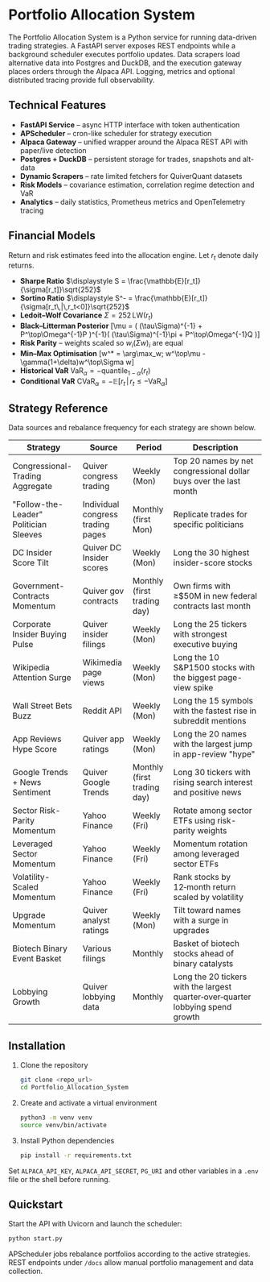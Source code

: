 # Portfolio Allocation System

The Portfolio Allocation System is a Python service for running data-driven trading strategies.  A FastAPI server exposes REST endpoints while a background scheduler executes portfolio updates.  Data scrapers load alternative data into Postgres and DuckDB, and the execution gateway places orders through the Alpaca API.  Logging, metrics and optional distributed tracing provide full observability.

## Technical Features

- **FastAPI Service** – async HTTP interface with token authentication
- **APScheduler** – cron-like scheduler for strategy execution
- **Alpaca Gateway** – unified wrapper around the Alpaca REST API with paper/live detection
- **Postgres + DuckDB** – persistent storage for trades, snapshots and alt-data
- **Dynamic Scrapers** – rate limited fetchers for QuiverQuant datasets
- **Risk Models** – covariance estimation, correlation regime detection and VaR
- **Analytics** – daily statistics, Prometheus metrics and OpenTelemetry tracing

## Financial Models

Return and risk estimates feed into the allocation engine.  Let $r_t$ denote daily returns.

- **Sharpe Ratio** $\displaystyle S = \frac{\mathbb{E}[r_t]}{\sigma[r_t]}\sqrt{252}$
- **Sortino Ratio** $\displaystyle S^- = \frac{\mathbb{E}[r_t]}{\sigma[r_t\,|\,r_t<0]}\sqrt{252}$
- **Ledoit–Wolf Covariance** $\Sigma = 252\,\text{LW}(r_t)$
- **Black–Litterman Posterior**
  \[\mu = ( (\tau\Sigma)^{-1} + P^\top\Omega^{-1}P )^{-1}( (\tau\Sigma)^{-1}\pi + P^\top\Omega^{-1}Q )\]
- **Risk Parity** – weights scaled so $w_i(\Sigma w)_i$ are equal
- **Min–Max Optimisation**
  \[w^* = \arg\max_w\; w^\top\mu - \gamma(1+\delta)w^\top\Sigma w\]
- **Historical VaR** $\displaystyle \text{VaR}_\alpha=-\text{quantile}_{1-\alpha}(r_t)$
- **Conditional VaR** $\displaystyle \text{CVaR}_\alpha=-\mathbb{E}[r_t\,|\,r_t\le-\text{VaR}_\alpha]$

## Strategy Reference

Data sources and rebalance frequency for each strategy are shown below.

| Strategy | Source | Period | Description |
|---------|--------|--------|-------------|
| Congressional-Trading Aggregate | Quiver congress trading | Weekly (Mon) | Top 20 names by net congressional dollar buys over the last month |
| "Follow-the-Leader" Politician Sleeves | Individual congress trading pages | Monthly (first Mon) | Replicate trades for specific politicians |
| DC Insider Score Tilt | Quiver DC Insider scores | Weekly (Mon) | Long the 30 highest insider-score stocks |
| Government-Contracts Momentum | Quiver gov contracts | Monthly (first trading day) | Own firms with ≥\$50M in new federal contracts last month |
| Corporate Insider Buying Pulse | Quiver insider filings | Weekly (Mon) | Long the 25 tickers with strongest executive buying |
| Wikipedia Attention Surge | Wikimedia page views | Weekly (Mon) | Long the 10 S&P1500 stocks with the biggest page-view spike |
| Wall Street Bets Buzz | Reddit API | Weekly (Mon) | Long the 15 symbols with the fastest rise in subreddit mentions |
| App Reviews Hype Score | Quiver app ratings | Weekly (Mon) | Long the 20 names with the largest jump in app-review "hype" |
| Google Trends + News Sentiment | Quiver Google Trends | Monthly (first trading day) | Long 30 tickers with rising search interest and positive news |
| Sector Risk-Parity Momentum | Yahoo Finance | Weekly (Fri) | Rotate among sector ETFs using risk-parity weights |
| Leveraged Sector Momentum | Yahoo Finance | Weekly (Fri) | Momentum rotation among leveraged sector ETFs |
| Volatility-Scaled Momentum | Yahoo Finance | Weekly (Fri) | Rank stocks by 12‑month return scaled by volatility |
| Upgrade Momentum | Quiver analyst ratings | Weekly (Mon) | Tilt toward names with a surge in upgrades |
| Biotech Binary Event Basket | Various filings | Monthly | Basket of biotech stocks ahead of binary catalysts |
| Lobbying Growth | Quiver lobbying data | Monthly | Long the 20 tickers with the largest quarter‑over‑quarter lobbying spend growth |

## Installation

1. Clone the repository
   ```bash
   git clone <repo_url>
   cd Portfolio_Allocation_System
   ```
2. Create and activate a virtual environment
   ```bash
   python3 -m venv venv
   source venv/bin/activate
   ```
3. Install Python dependencies
   ```bash
   pip install -r requirements.txt
   ```

Set `ALPACA_API_KEY`, `ALPACA_API_SECRET`, `PG_URI` and other variables in a `.env` file or the shell before running.

## Quickstart

Start the API with Uvicorn and launch the scheduler:

```bash
python start.py
```

APScheduler jobs rebalance portfolios according to the active strategies.  REST endpoints under `/docs` allow manual portfolio management and data collection.
